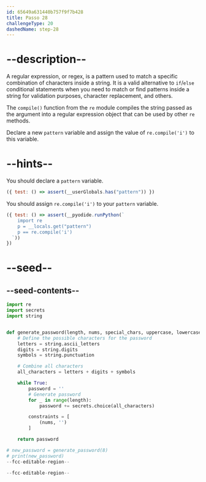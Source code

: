```yaml
---
id: 65649a631440b757f9f7b428
title: Passo 28
challengeType: 20
dashedName: step-28
---
```


# --description--

A regular expression, or regex, is a pattern used to match a specific combination of characters inside a string. It is a valid alternative to `if`/`else` conditional statements when you need to match or find patterns inside a string for validation purposes, character replacement, and others.

The `compile()` function from the `re` module compiles the string passed as the argument into a regular expression object that can be used by other `re` methods.

Declare a new `pattern` variable and assign the value of `re.compile('i')` to this variable.

# --hints--

You should declare a `pattern` variable.

```js
({ test: () => assert(__userGlobals.has("pattern")) })
```

You should assign `re.compile('i')` to your `pattern` variable.

```js
({ test: () => assert(__pyodide.runPython(`
    import re
    p = __locals.get("pattern")
    p == re.compile('i')
  `))
})
```

# --seed--

## --seed-contents--

```py
import re
import secrets
import string


def generate_password(length, nums, special_chars, uppercase, lowercase):
    # Define the possible characters for the password
    letters = string.ascii_letters
    digits = string.digits
    symbols = string.punctuation

    # Combine all characters
    all_characters = letters + digits + symbols

    while True:
        password = ''
        # Generate password
        for _ in range(length):
            password += secrets.choice(all_characters)

        constraints = [
            (nums, '')
        ]        

    return password

# new_password = generate_password(8)
# print(new_password)
--fcc-editable-region--

--fcc-editable-region--
```
